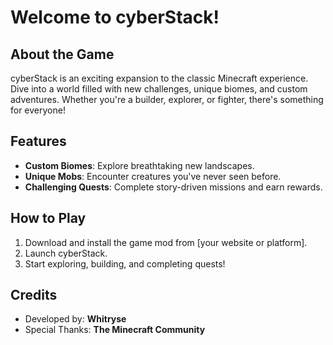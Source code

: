 # Welcome to **cyberStack**!

## About the Game
cyberStack is an exciting expansion to the classic Minecraft experience. Dive into a world filled with new challenges, unique biomes, and custom adventures. Whether you're a builder, explorer, or fighter, there's something for everyone!

## Features
- **Custom Biomes**: Explore breathtaking new landscapes.
- **Unique Mobs**: Encounter creatures you've never seen before.
- **Challenging Quests**: Complete story-driven missions and earn rewards.

## How to Play
1. Download and install the game mod from [your website or platform].
2. Launch cyberStack.
3. Start exploring, building, and completing quests!


## Credits
- Developed by: **Whitryse**
- Special Thanks: **The Minecraft Community**

